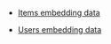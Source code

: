 - [Items embedding data](https://drive.google.com/file/d/1-2NHRb9oGlH7_3bWAeLoKcZ5xpbp0O0m/view?usp=sharing)

- [Users embedding data](https://drive.google.com/file/d/1-1yw5LwCm8ryhPZKkmJRNicLKNiVHdE0/view?usp=sharing)
